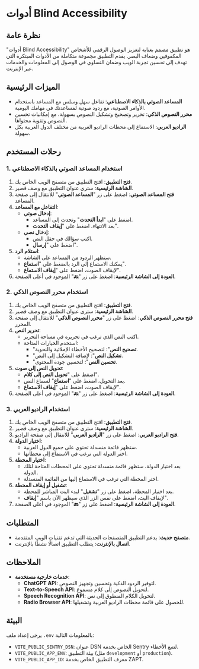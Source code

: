 # أدوات Blind Accessibility

## نظرة عامة

"أدوات Blind Accessibility" هو تطبيق مصمم بعناية لتعزيز الوصول الرقمي للأشخاص المكفوفين وضعاف البصر. يقدم التطبيق مجموعة متكاملة من الأدوات المبتكرة التي تهدف إلى تحسين تجربة الويب وضمان التساوي في الوصول إلى المعلومات والخدمات عبر الإنترنت.

## الميزات الرئيسية

- **المساعد الصوتي بالذكاء الاصطناعي**: تفاعل سهل وسلس مع المساعد باستخدام الأوامر الصوتية، مع ردود صوتية لمساعدتك في مهامك اليومية.
- **محرر النصوص الذكي**: تحرير وتصحيح وتشكيل النصوص بسهولة، مع إمكانيات تحسين النصوص وتقوية محتواها.
- **الراديو العربي**: الاستماع إلى محطات الراديو العربية من مختلف الدول العربية بكل سهولة.

## رحلات المستخدم

### 1. استخدام المساعد الصوتي بالذكاء الاصطناعي

1. **فتح التطبيق**: افتح التطبيق من متصفح الويب الخاص بك.
2. **الشاشة الرئيسية**: سترى عنوان التطبيق مع وصف قصير.
3. **فتح المساعد الصوتي**: اضغط على زر "**المساعد الصوتي**" للانتقال إلى صفحة المساعد.
4. **التفاعل مع المساعد**:
   - **إدخال صوتي**:
     - اضغط على "**ابدأ التحدث**" وتحدث إلى المساعد.
     - بعد الانتهاء، اضغط على "**إيقاف التحدث**".
   - **إدخال نصي**:
     - اكتب سؤالك في حقل النص.
     - اضغط على "**إرسال**".
5. **استلام الرد**:
   - ستظهر الردود من المساعد على الشاشة.
   - يمكنك الاستماع إلى الرد بالضغط على "**استماع**".
   - لإيقاف الصوت، اضغط على "**إيقاف الاستماع**".
6. **العودة إلى الشاشة الرئيسية**: اضغط على زر "**🔙**" الموجود في أعلى الصفحة.

### 2. استخدام محرر النصوص الذكي

1. **فتح التطبيق**: افتح التطبيق من متصفح الويب الخاص بك.
2. **الشاشة الرئيسية**: سترى عنوان التطبيق مع وصف قصير.
3. **فتح محرر النصوص الذكي**: اضغط على زر "**محرر النصوص الذكي**" للانتقال إلى صفحة المحرر.
4. **تحرير النص**:
   - اكتب النص الذي ترغب في تحريره في مساحة التحرير.
   - استخدم الخيارات المتاحة:
     - "**تصحيح النص**": لتصحيح الأخطاء الإملائية والنحوية.
     - "**تشكيل النص**": لإضافة التشكيل إلى النص.
     - "**تحسين النص**": لتحسين جودة المحتوى.
5. **تحويل النص إلى صوت**:
   - اضغط على "**تحويل النص إلى كلام**".
   - بعد التحويل، اضغط على "**استماع**" لسماع النص.
   - لإيقاف الصوت، اضغط على "**إيقاف الاستماع**".
6. **العودة إلى الشاشة الرئيسية**: اضغط على زر "**🔙**" الموجود في أعلى الصفحة.

### 3. استخدام الراديو العربي

1. **فتح التطبيق**: افتح التطبيق من متصفح الويب الخاص بك.
2. **الشاشة الرئيسية**: سترى عنوان التطبيق مع وصف قصير.
3. **فتح الراديو العربي**: اضغط على زر "**الراديو العربي**" للانتقال إلى صفحة الراديو.
4. **اختيار الدولة**:
   - ستظهر قائمة منسدلة تحتوي على جميع الدول العربية.
   - اختر الدولة التي ترغب في الاستماع إلى محطاتها.
5. **اختيار المحطة**:
   - بعد اختيار الدولة، ستظهر قائمة منسدلة تحتوي على المحطات المتاحة لتلك الدولة.
   - اختر المحطة التي ترغب في الاستماع إليها من القائمة المنسدلة.
6. **تشغيل أو إيقاف المحطة**:
   - بعد اختيار المحطة، اضغط على زر "**تشغيل**" لبدء البث المباشر للمحطة.
   - لإيقاف البث، اضغط على نفس الزر الذي سيظهر الآن باسم "**إيقاف**".
7. **العودة إلى الشاشة الرئيسية**: اضغط على زر "**🔙**" الموجود في أعلى الصفحة.

## المتطلبات

- **متصفح حديث**: يدعم التطبيق المتصفحات الحديثة التي تدعم تقنيات الويب المتقدمة.
- **اتصال بالإنترنت**: يتطلب التطبيق اتصالًا نشطًا بالإنترنت.

## الملاحظات

- **خدمات خارجية مستخدمة**:
  - **ChatGPT API**: لتوفير الردود الذكية وتحسين وتجهيز النصوص.
  - **Text-to-Speech API**: لتحويل النصوص إلى كلام مسموع.
  - **Speech Recognition API**: لتحويل الكلام المنطوق إلى نص.
  - **Radio Browser API**: للحصول على قائمة محطات الراديو العربية وتشغيلها.

## البيئة

يرجى إعداد ملف `.env` بالمعلومات التالية:

- `VITE_PUBLIC_SENTRY_DSN`: عنوان DSN الخاص بخدمة Sentry لتتبع الأخطاء.
- `VITE_PUBLIC_APP_ENV`: بيئة التطبيق (مثل `development` أو `production`).
- `VITE_PUBLIC_APP_ID`: معرف التطبيق الخاص بخدمة ZAPT.